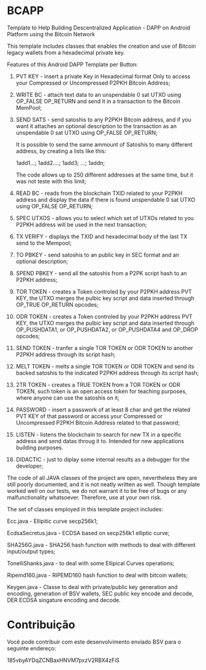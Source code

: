 # BCAPP
Template to Help Building Descentralized Application - DAPP on Android Platform using the Bitcoin Network

This template includes classes that enables the creation and use of Bitcoin legacy wallets from a hexadecimal private key.

Features of this Android DAPP Template per Button:

01) PVT KEY - insert a private Key in Hexadecimal format Only to access your Compressed or Uncompressed P2PKH Bitcoin Address;

02) WRITE BC - attach text data to an unspendable 0 sat UTXO using OP_FALSE OP_RETURN and send it in a transaction to the Bitcoin MemPool;

03) SEND SATS - send satoshis to any P2PKH Bitcoin address, and if you want it attaches an optional description to the transaction as an unspendable 0 sat UTXO using OP_FALSE OP_RETURN;
     
     It is possible to send the same ammount of Satoshis to many different address, by creating a lists like this:
     
     1add1...; 1add2....; 1add3; ...; 1addn;
     
     The code allows up to 250 different addresses at the same time, but it was not teste with this limit;


04) READ BC - reads from the blockchain TXID related to your P2PKH address and display the data if there is found unspendable 0 sat UTXO using OP_FALSE OP_RETURN;

05) SPEC UTXOS - allows you to select which set of UTXOs related to you P2PKH address will be used in the next transaction; 

06) TX VERIFY - displays the TXID and hexadecimal body of the last TX send to the Mempool;


07) TO PBKEY - send satoshis to an public key in SEC format and an optional description;

08) SPEND PBKEY - send all the satoshis from a P2PK script hash to an P2PKH address;


09) TOR TOKEN - creates a Token controled by your P2PKH address PVT KEY, the UTXO merges the pulbic key script and data inserted through OP_TRUE OP_RETURN opcodes;

10) ODR TOKEN - creates a Token controled by your P2PKH address PVT KEY, the UTXO merges the pulbic key script and data inserted through OP_PUSHDATA1, or OP_PUSHDATA2, or OP_PUSHDATA4 and OP_DROP opcodes;

11) SEND TOKEN - tranfer a single TOR TOKEN or ODR TOKEN to another P2PKH address through its script hash;

12) MELT TOKEN - melts a single TOR TOKEN or ODR TOKEN and send its backed satoshis to the indicated P2PKH address through its script hash;

13) 2TR TOKEN - creates a TRUE TOKEN from a TOR TOKEN or ODR TOKEN, such token is an open access token for teaching purposes, where anyone can use the satoshis on it; 

14) PASSWORD - insert a passwork of at least 8 char and get the related PVT KEY of that password or access your Compressed or Uncompressed P2PKH Bitcoin Address related to that password;

15) LISTEN - listens the blockchain to search for new TX in a specific address and send datas throug it to. Intended for new applications building purposes.

16) DIDACTIC - just to diplay some internal results as a debugger for the developer;


The code of all JAVA classes of the project are open, nevertheless they are still poorly documented, and it is not neatly written as well.
Though template worked well on our tests, we do not warrant it to be free of bugs or any malfunctionality whatsoever. Therefore, use at your own risk.

The set of classes employed in this template project includes:

Ecc.java - Ellipitic curve secp256k1;

EcdsaSecretus.java - ECDSA based on secp256k1 elliptic curve;

SHA256G.java - SHA256 hash function with methods to deal with different input/output types;

TonelliShanks.java - to deal with some Ellipical Curves operations;

Ripemd160.java - RIPEMD160 hash function to deal with bitcoin wallets;

Keygen.java - Classe to deal with private/public key generation and encoding, generation of BSV wallets, SEC public key encode and decode, DER ECDSA singature encoding and decode.


# Contribuição

Você pode contribuir com este desenvolvimento enviado BSV para o seguinte endereço:

185vbyAYDqZCNBaxHNVM7pxzV2RBX4zFiS
